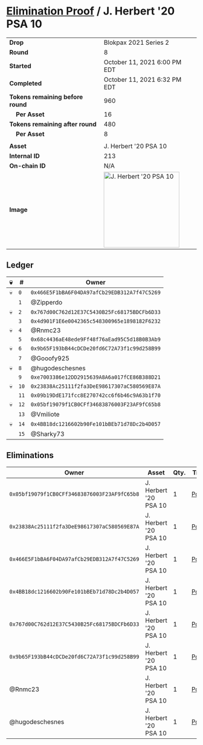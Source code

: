 # [Elimination Proof](./readme.md) / J. Herbert &#039;20 PSA 10

|||
|---|---|
| **Drop** | Blokpax 2021 Series 2 |
| **Round** | 8 |
| **Started** | October 11, 2021 6:00 PM EDT |
| **Completed** | October 11, 2021 6:32 PM EDT |
| **Tokens remaining before round** | 960 |
| **&nbsp;&nbsp;&nbsp;&nbsp;Per Asset** | 16 |
| **Tokens remaining after round** | 480 |
| **&nbsp;&nbsp;&nbsp;&nbsp;Per Asset** | 8 |
| | |
| **Asset** | J. Herbert &#039;20 PSA 10 |
| **Internal ID** | 213 |
| **On-chain ID** | N/A |
| **Image** | <img src="https://tcdn.blokpax.com/9484ebfa-6329-4bcf-bb77-49dccb9e6e09/bd70da45c016047a27b01f35430dfbc50f622b30266da8096df67cf79762d852.jpg" height="200" alt="J. Herbert &#039;20 PSA 10" /> |

## Ledger

| 💀 | # | Owner |
| --- | --- | --- |
| 💀 | `0` | `0x466E5F1bBA6F04DA97afCb29EDB312A7f47C5269` |
|  | `1` | @Zipperdo |
| 💀 | `2` | `0x767d00C762d12E37C5430B25Fc68175BDCFb6D33` |
|  | `3` | `0x4d901F1E6e0042365c548300965e1898182F6232` |
| 💀 | `4` | @Rnmc23 |
|  | `5` | `0x68c4436aE48ede9Ff48f76aEad95C5d18B0B3Ab9` |
| 💀 | `6` | `0x9b65F193bB44cDCDe20fd6C72A73f1c99d258B99` |
|  | `7` | @Gooofy925 |
| 💀 | `8` | @hugodeschesnes |
|  | `9` | `0xe7003386e12DD2915639A8A6a017fCE86B388D21` |
| 💀 | `10` | `0x23838Ac25111f2fa3DeE98617307aC580569E87A` |
|  | `11` | `0x09b19DdE171fcc8E270742cc6f6b46c9A63b1f70` |
| 💀 | `12` | `0x05bf19079f1CB0CFf34683876003F23AF9fC65b8` |
|  | `13` | @Vmiliote |
| 💀 | `14` | `0x4BB18dc1216602b90Fe101bBEb71d78Dc2b4D057` |
|  | `15` | @Sharky73 |


## Eliminations

| Owner | Asset | Qty. | Transaction |
| --- | --- | --- | --- |
| `0x05bf19079f1CB0CFf34683876003F23AF9fC65b8` | J. Herbert '20 PSA 10 | 1 | [Polygonscan](https://polygonscan.com/tx/0x2831d28c54b509caa001d00e2062e56c2bacaf5c60520e586b5e2e553d6dae70) |
| `0x23838Ac25111f2fa3DeE98617307aC580569E87A` | J. Herbert '20 PSA 10 | 1 | [Polygonscan](https://polygonscan.com/tx/0x645ccb6342437b62a4dd04327c2841a7c73a5d6fa9759961d4ff3493596cd752) |
| `0x466E5F1bBA6F04DA97afCb29EDB312A7f47C5269` | J. Herbert '20 PSA 10 | 1 | [Polygonscan](https://polygonscan.com/tx/0xddb18395efcbf09283fa776c89a4ec2773bacf233e1aacccd31c1884ad93a36a) |
| `0x4BB18dc1216602b90Fe101bBEb71d78Dc2b4D057` | J. Herbert '20 PSA 10 | 1 | [Polygonscan](https://polygonscan.com/tx/0xd4ff2cf012f37ee4713a31442f0ffcee111eec00e23453717ce86a1314d3e12f) |
| `0x767d00C762d12E37C5430B25Fc68175BDCFb6D33` | J. Herbert '20 PSA 10 | 1 | [Polygonscan](https://polygonscan.com/tx/0x6348f9cf34980661c1daab2d1b374c516ca5ee3b95966c56253c9e037c30ae63) |
| `0x9b65F193bB44cDCDe20fd6C72A73f1c99d258B99` | J. Herbert '20 PSA 10 | 1 | [Polygonscan](https://polygonscan.com/tx/0x492818d1a4bf28feb2a0ed2471b4dbd07337359c7794b96e56c2f6dce03db928) |
| @Rnmc23 | J. Herbert '20 PSA 10 | 1 | [Polygonscan](https://polygonscan.com/tx/0x3530e40e131392394b74409938e76c920b7923f0b12feda4407489ad4a27a695) |
| @hugodeschesnes | J. Herbert '20 PSA 10 | 1 | [Polygonscan](https://polygonscan.com/tx/0x30a02b8b1dff8df3587f8aa5825226397989c2964f5c0efc274f4833e6d7a4e5) |
